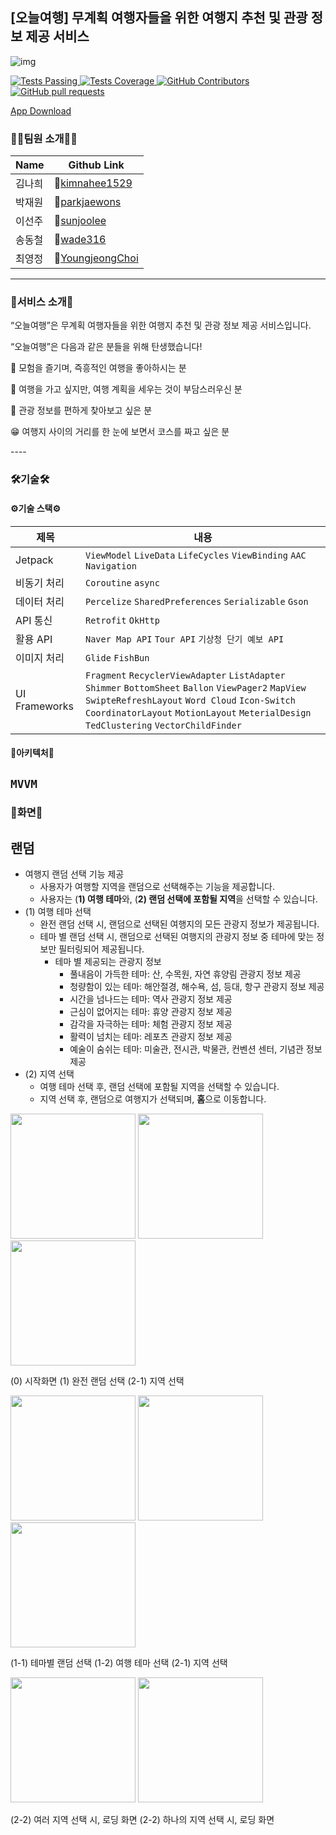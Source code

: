 ## [오늘여행] 무계획 여행자들을 위한 여행지 추천 및 관광 정보 제공 서비스

![img](https://github.com/TodayTrip/TodayTrip/assets/151485887/42e4fab8-be36-415a-8b65-a01267a82ac8)


<a href="https://github.com/TodayTrip/TodayTrip/actions/new">
      <img alt="Tests Passing" src="https://img.shields.io/github/languages/top/TodayTrip/TodayTrip?style=flat&logo=kotlin&logoColor=white&color=800080" />
</a>
<a href="https://github.com/TodayTrip/TodayTrip/commits/dev/">
      <img alt="Tests Coverage" src="https://img.shields.io/github/commit-activity/m/TodayTrip/TodayTrip" />
</a>
<a href="https://github.com/TodayTrip/TodayTrip">
      <img alt="GitHub Contributors" src="https://img.shields.io/github/contributors/TodayTrip/TodayTrip" />
</a>
<a href="https://github.com/TodayTrip/TodayTrip/pulls">
      <img alt="GitHub pull requests" src="https://img.shields.io/github/issues-pr/TodayTrip/TodayTrip?color=red" />
</a>

[App Download](https://play.google.com/store/apps/details?id=com.twoday.todaytrip)

### 👩‍💻팀원 소개🧑‍💻
|Name|Github Link|
|------|---|
|김나희|🔗[kimnahee1529](https://github.com/kimnahee1529)|
|박재원|🔗[parkjaewons](https://github.com/parkjaewons)|
|이선주|🔗[sunjoolee](https://github.com/sunjoolee)|
|송동철|🔗[wade316](https://github.com/wade316)|
|최영정|🔗[YoungjeongChoi](https://github.com/YoungjeongChoi)|
----

### 🧳서비스 소개🧳
<aside>
“오늘여행”은 무계획 여행자들을 위한 여행지 추천 및 관광 정보 제공 서비스입니다.
      
</aside>


<aside> 
      
“오늘여행”은 다음과 같은 분들을 위해 탄생했습니다!

🤩 모험을 즐기며, 즉흥적인 여행을 좋아하시는 분

🤔 여행을 가고 싶지만, 여행 계획을 세우는 것이 부담스러우신 분

🧐 관광 정보를 편하게 찾아보고 싶은 분

😁 여행지 사이의 거리를 한 눈에 보면서 코스를 짜고 싶은 분

</aside>
----

### 🛠기술🛠

#### ⚙기술 스택⚙
|제목|내용|
|------|---|
|Jetpack|`ViewModel` `LiveData` `LifeCycles` `ViewBinding` `AAC` `Navigation`|
|비동기 처리|`Coroutine` `async`|
|데이터 처리|`Percelize` `SharedPreferences` `Serializable` `Gson`|
|API 통신|`Retrofit` `OkHttp`|
|활용 API|`Naver Map API` `Tour API` `기상청 단기 예보 API`|
|이미지 처리|`Glide` `FishBun`|
|UI Frameworks|`Fragment` `RecyclerViewAdapter` `ListAdapter` `Shimmer` `BottomSheet` `Ballon` `ViewPager2` `MapView` `SwipteRefreshLayout` `Word Cloud` `Icon-Switch` `CoordinatorLayout` `MotionLayout` `MeterialDesign` `TedClustering` `VectorChildFinder`|  
#### 🔧아키텍처🔧
`MVVM`  
----

### 📱화면📱

## 랜덤

- 여행지 랜덤 선택 기능 제공
    - 사용자가 여행할 지역을 랜덤으로 선택해주는 기능을 제공합니다.
    - 사용자는 (**1) 여행 테마**와, (**2) 랜덤 선택에 포함될 지역**을 선택할 수 있습니다.
- (1) 여행 테마 선택
    - 완전 랜덤 선택 시, 랜덤으로 선택된 여행지의 모든 관광지 정보가 제공됩니다.
    - 테마 별 랜덤 선택 시, 랜덤으로 선택된 여행지의 관광지 정보 중 테마에 맞는 정보만 필터링되어 제공됩니다.
        - 테마 별 제공되는 관광지 정보
            - 풀내음이 가득한 테마: 산, 수목원, 자연 휴양림 관광지 정보 제공
            - 청량함이 있는 테마: 해안절경, 해수욕, 섬, 등대, 항구 관광지 정보 제공
            - 시간을 넘나드는 테마: 역사 관광지 정보 제공
            - 근심이 없어지는 테마: 휴양 관광지 정보 제공
            - 감각을 자극하는 테마: 체험 관광지 정보 제공
            - 활력이 넘치는 테마: 레포츠 관광지 정보 제공
            - 예술이 숨쉬는 테마: 미술관, 전시관, 박물관, 컨벤션 센터, 기념관 정보 제공
- (2) 지역 선택
    - 여행 테마 선택 후, 랜덤 선택에 포함될 지역을 선택할 수 있습니다.
    - 지역 선택 후, 랜덤으로 여행지가 선택되며, **홈**으로 이동합니다.



<img src="https://github.com/TodayTrip/TodayTrip/assets/151485887/4bb2a729-ce57-44e1-b405-5e0994fd774a" width="200"/>
<img src="https://github.com/TodayTrip/TodayTrip/assets/151485887/af80a6d7-272f-4834-a9e4-968c348fd183" width="200"/>
<img src="https://github.com/TodayTrip/TodayTrip/assets/151485887/b36a5bb0-9251-4149-b45d-b8e17d489710" width="200"/>

(0) 시작화면
(1) 완전 랜덤 선택
(2-1) 지역 선택




<img src="https://github.com/TodayTrip/TodayTrip/assets/151485887/de623c9f-f46a-4eb1-8a43-25265e9490ea" width="200"/>
<img src="https://github.com/TodayTrip/TodayTrip/assets/151485887/99f54ac1-2779-4abb-8ef3-fe5be2f56c51" width="200"/>
<img src="https://github.com/TodayTrip/TodayTrip/assets/151485887/6e090f91-6524-4bc8-83b0-d2c5849babc8" width="200"/>

(1-1) 테마별 랜덤 선택
(1-2) 여행 테마 선택 
(2-1) 지역 선택



<img src="https://github.com/TodayTrip/TodayTrip/assets/151485887/3584c371-2042-46d8-b2e9-bc95a0118880" width="200"/>
<img src="https://github.com/TodayTrip/TodayTrip/assets/151485887/2478c77b-02d3-4ff4-82cf-1fdc7d0b1c02" width="200"/>

(2-2) 여러 지역 선택 시, 로딩 화면
(2-2) 하나의 지역 선택 시, 로딩 화면




